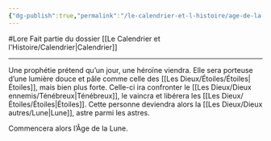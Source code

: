 ```yaml
---
{"dg-publish":true,"permalink":"/le-calendrier-et-l-histoire/age-de-la-lune/"}
---
```


#Lore 
Fait partie du dossier [[Le Calendrier et l'Histoire/Calendrier\|Calendrier]]

-------

Une prophétie prétend qu’un jour, une héroïne viendra. Elle sera porteuse d’une lumière douce et pâle comme celle des [[Les Dieux/Étoiles/Étoiles\|Étoiles]], mais bien plus forte. Celle-ci ira confronter le [[Les Dieux/Dieux ennemis/Ténébreux\|Ténébreux]], le vaincra et libérera les [[Les Dieux/Étoiles/Étoiles\|Étoiles]]. Cette personne deviendra alors la [[Les Dieux/Dieux autres/Lune\|Lune]], astre parmi les astres.

Commencera alors l’Âge de la Lune.